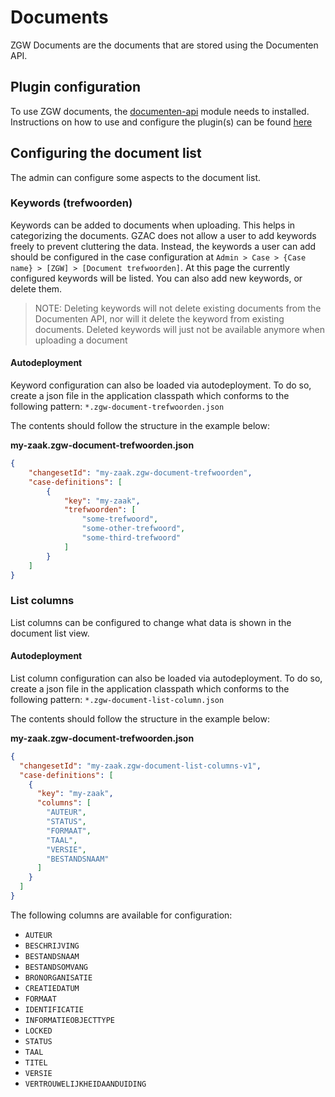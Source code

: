 # Documents

ZGW Documents are the documents that are stored using the Documenten API.

## Plugin configuration

To use ZGW documents, the [documenten-api](../../fundamentals/getting-started/modules/zgw/documenten-api.md) module needs to installed. Instructions on how to use and configure the plugin(s) can be found [here](zgw-plugins/configure-documenten-api-plugin.md)

## Configuring the document list

The admin can configure some aspects to the document list.

### Keywords (trefwoorden)

Keywords can be added to documents when uploading. This helps in categorizing the documents. GZAC does not allow a user to add keywords freely to prevent cluttering the data. Instead, the keywords a user can add should be configured in the case configuration at `Admin > Case > {Case name} > [ZGW] > [Document trefwoorden]`. At this page the currently configured keywords will be listed. You can also add new keywords, or delete them.

> NOTE: Deleting keywords will not delete existing documents from the Documenten API, nor will it delete the keyword from existing documents. Deleted keywords will just not be available anymore when uploading a document

#### Autodeployment

Keyword configuration can also be loaded via autodeployment. To do so, create a json file in the application classpath which conforms to the following pattern: `*.zgw-document-trefwoorden.json`

The contents should follow the structure in the example below:

**my-zaak.zgw-document-trefwoorden.json**

```json
{
    "changesetId": "my-zaak.zgw-document-trefwoorden",
    "case-definitions": [
        {
            "key": "my-zaak",
            "trefwoorden": [
                "some-trefwoord",
                "some-other-trefwoord",
                "some-third-trefwoord"
            ]
        }
    ]
}
```

### List columns

List columns can be configured to change what data is shown in the document list view.

#### Autodeployment

List column configuration can also be loaded via autodeployment. To do so, create a json file in the application classpath which conforms to the following pattern: `*.zgw-document-list-column.json`

The contents should follow the structure in the example below:

**my-zaak.zgw-document-trefwoorden.json**

```json
{
  "changesetId": "my-zaak.zgw-document-list-columns-v1",
  "case-definitions": [
    {
      "key": "my-zaak",
      "columns": [
        "AUTEUR",
        "STATUS",
        "FORMAAT",
        "TAAL",
        "VERSIE",
        "BESTANDSNAAM"
      ]
    }
  ]
}
```

The following columns are available for configuration:

* `AUTEUR`
* `BESCHRIJVING`
* `BESTANDSNAAM`
* `BESTANDSOMVANG`
* `BRONORGANISATIE`
* `CREATIEDATUM`
* `FORMAAT`
* `IDENTIFICATIE`
* `INFORMATIEOBJECTTYPE`
* `LOCKED`
* `STATUS`
* `TAAL`
* `TITEL`
* `VERSIE`
* `VERTROUWELIJKHEIDAANDUIDING`
